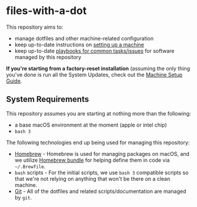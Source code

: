 # files-with-a-dot

This repository aims to:
* manage dotfiles and other machine-related configuration
* keep up-to-date instructions on [setting up a machine](./docs/machine_setup.md)
* keep up-to-date [playbooks for common tasks/issues](./docs/playbooks) for software managed by this repository

**If you're starting from a factory-reset installation** (assuming the only thing you've done is run all the System Updates, check out the [Machine Setup Guide](./docs/machine_setup.md).

## System Requirements

This repository assumes you are starting at nothing more than the following:

* a base macOS environment at the moment (apple or intel chip)
* `bash 3`

The following technologies end up being used for managing this repository:

* [Homebrew](https://brew.sh/) - Homebrew is used for managing packages on macOS, and we utilize [Homebrew bundle](https://github.com/Homebrew/homebrew-bundle) for helping define them in code via `~/.Brewfile`.
* `bash` scripts - For the initial scripts, we use `bash 3` compatible scripts so that we're not relying on anything that won't be there on a clean machine.
* [Git](https://www.git-scm.com/) - All of the dotfiles and related scripts/documentation are managed by `git`.
